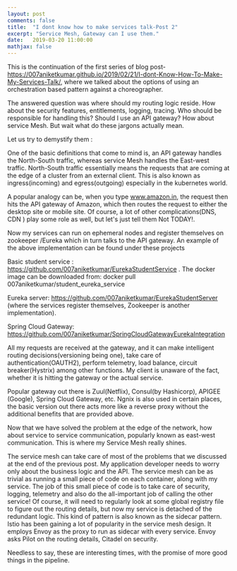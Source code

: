 ```yaml
---
layout: post
comments: false
title:  "I dont know how to make services talk-Post 2"
excerpt: "Service Mesh, Gateway can I use them."
date:   2019-03-20 11:00:00
mathjax: false
---
```


This is the continuation of the first series of blog post-https://007aniketkumar.github.io/2019/02/21/I-dont-Know-How-To-Make-My-Services-Talk/, where we talked about the options of using an orchestration based pattern against a choreographer. 

The answered question was where should my routing logic reside. How about the security features, entitlements, logging, tracing. Who should be responsible for handling this? Should I use an API gateway? How about service Mesh. But wait what do these jargons actually mean.

Let us try to demystify them :

One of the basic definitions that come to mind is, an API gateway handles the North-South traffic, whereas service Mesh handles the East-west traffic. North-South traffic essentially means the requests that are coming at the edge of a cluster from an external client. This is also known as ingress(incoming) and egress(outgoing) especially in the kubernetes world.

A popular analogy can be, when you type www.amazon.in, the request then hits the API gateway of Amazon, which then routes the request to either the desktop site or mobile site.
Of course, a lot of other complications(DNS, CDN ) play some role as well, but let's just tell them Not TODAY!.

Now my services can run on ephemeral nodes and register themselves on zookeeper /Eureka which in turn talks to the API gateway. 
An example of the above implementation can be found under these projects

Basic student service : https://github.com/007aniketkumar/EurekaStudentService .
The docker image can be downloaded from: docker pull 007aniketkumar/student_eureka_service

Eureka server: https://github.com/007aniketkumar/EurekaStudentServer (where the services register themselves, Zookeeper is another implementation).

Spring Cloud Gateway: https://github.com/007aniketkumar/SpringCloudGatewayEurekaIntegration

All my requests are received at the gateway, and it can make intelligent routing decisions(versioning being one), take care of authentication(OAUTH2), perform telemetry, load balance, circuit breaker(Hystrix) among other functions. My client is unaware of the fact, whether it is hitting the gateway or the actual service. 

Popular gateway out there is Zuul(Netflix), Consul(by Hashicorp), APIGEE (Google), Spring Cloud Gateway, etc.
Ngnix is also used in certain places, the basic version out there acts more like a reverse proxy without the additional benefits that are provided above.

Now that we have solved the problem at the edge of the network, how about service to service communication, popularly known as east-west communication. This is where my Service Mesh really shines.

The service mesh can take care of most of the problems that we discussed at the end of the previous post. My application developer needs to worry only about the business logic and the API. 
The service mesh can be as trivial as running a small piece of code on each container, along with my service. The job of this small piece of code is to take care of security, logging, telemetry and also do the all-important job of calling the other service! Of course, it will need to regularly look at some global registry file to figure out the routing details, but now my service is detached of the redundant logic. This kind of pattern is also known as the sidecar pattern. 
Istio has been gaining a lot of popularity in the service mesh design. It employs Envoy as the proxy to run as sidecar with every service. Envoy asks Pilot on the routing details, Citadel on security.

Needless to say, these are interesting times, with the promise of more good things in the pipeline.










